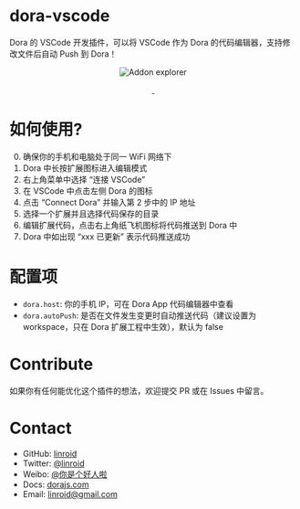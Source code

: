 # dora-vscode

Dora 的 VSCode 开发插件，可以将 VSCode 作为 Dora 的代码编辑器，支持修改文件后自动 Push 到 Dora！
<p align="center">
  <img src="https://raw.githubusercontent.com/linroid/dora-vscode/master/docs/explorer.png" alt="Addon explorer" />
</p>
<p align="center">
  <a href="https://marketplace.visualstudio.com/items?itemName=linroid.dora">
    <img src="https://img.shields.io/visual-studio-marketplace/d/linroid.dora.svg?style=flat-square" alt="">
  </a>
  <a href="https://github.com/linroid/dora-vscode/blob/master/LICENSE">
    <img src="https://img.shields.io/github/license/linroid/dora-vscode.svg?style=flat-square" alt="">
  </a>
</p>

# 如何使用?
 0. 确保你的手机和电脑处于同一 WiFi 网络下
 1. Dora 中长按扩展图标进入编辑模式
 2. 右上角菜单中选择 “连接 VSCode”
 3. 在 VSCode 中点击左侧 Dora 的图标
 4. 点击 “Connect Dora” 并输入第 2 步中的 IP 地址
 5. 选择一个扩展并且选择代码保存的目录
 6. 编辑扩展代码，点击右上角纸飞机图标将代码推送到 Dora 中
 7. Dora 中如出现 “xxx 已更新” 表示代码推送成功

# 配置项
 - `dora.host`: 你的手机 IP，可在 Dora App 代码编辑器中查看
 - `dora.autoPush`: 是否在文件发生变更时自动推送代码（建议设置为 workspace，只在 Dora 扩展工程中生效），默认为 false

# Contribute
 如果你有任何能优化这个插件的想法，欢迎提交 PR 或在 Issues 中留言。

# Contact
 - GitHub: [linroid](https://github.com/linroid)
 - Twitter: [@linroid](https://twitter.com/linroid)
 - Weibo: [@你是个好人啦](https://weibo.com/ekstone)
 - Docs: [dorajs.com](https://dorajs.com/)
 - Email: [linroid@gmail.com](linroid@gmail.com)